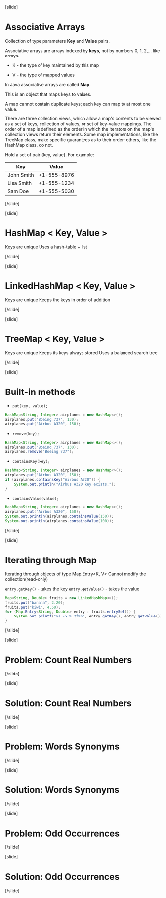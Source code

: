 [slide]
# Associative Arrays

Collection of type parameters **Key** and **Value** pairs.

Associative arrays are arrays indexed by **keys**, not by numbers 0, 1, 2,... like arrays.

- K - the type of key maintained by this map

- V - the type of mapped values

In Java associative arrays are called **Map**.

This is an object that maps keys to values.

A map cannot contain duplicate keys; each key can map to at most one value.

There are three collection views, which allow a map's contents to be viewed as a set of keys, collection of values, or set of key-value mappings. The order of a map is defined as the order in which the iterators on the map's collection views return their elements. Some map implementations, like the TreeMap class, make specific guarantees as to their order; others, like the HashMap class, do not.





Hold a set of pair {key, value}.
For example:

| **Key** | **Value** |
| ------- | --------- |
| John Smith | +1-555-8976 |
| Lisa Smith | +1-555-1234 |
| Sam Doe | +1-555-5030 |


[/slide]

[slide]
# HashMap < Key, Value >

Keys are unique
Uses a hash-table + list

[/slide]

[slide]
# LinkedHashMap < Key, Value >

Keys are unique
Keeps the keys in order of addition


[/slide]

[slide]
# TreeMap < Key, Value >

Keys are unique
Keeps its keys always stored
Uses a balanced search tree


[/slide]

[slide]
# Built-in methods

- `put(key, value);`

```java
HashMap<String, Integer> airplanes = new HashMap<>();
airplanes.put("Boeing 737", 130);
airplanes.put("Airbus A320", 150);
```

- `remove(key);`

```java
HashMap<String, Integer> airplanes = new HashMap<>();
airplanes.put("Boeing 737", 130);
airplanes.remove("Boeing 737");
```

- `containsKey(key);`

```java live
HashMap<String, Integer> airplanes = new HashMap<>();
airplanes.put("Airbus A320", 150);
if (airplanes.containsKey("Airbus A320")) {
    System.out.println("Airbus A320 key exists.");
}
```

- `containsValue(value);`

```java live
HashMap<String, Integer> airplanes = new HashMap<>();
airplanes.put("Airbus A320", 150);
System.out.println(airplanes.containsValue(150));
System.out.println(airplanes.containsValue(100));
```

[/slide]

[slide]
# Iterating through Map

Iterating through objects of type Map.Entry<K, V>
Cannot modify the collection(read-only)

`entry.getKey()` - takes the key
`entry.getValue()` - takes the value

```java live
Map<String, Double> fruits = new LinkedHashMap<>();
fruits.put("banana", 2.20);
fruits.put("kiwi", 4.50);
for (Map.Entry<String, Double> entry : fruits.entrySet()) {
    System.out.printf("%s -> %.2f%n", entry.getKey(), entry.getValue());
}
```

[/slide]


[slide]
# Problem: Count Real Numbers
[/slide]

[slide]
# Solution: Count Real Numbers
[/slide]

[slide]
# Problem: Words Synonyms
[/slide]

[slide]
# Solution: Words Synonyms
[/slide]

[slide]
# Problem: Odd Occurrences
[/slide]

[slide]
# Solution: Odd Occurrences
[/slide]

